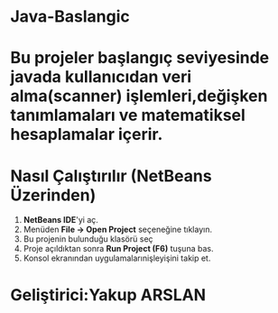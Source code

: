 # Java-Baslangic
# Bu projeler başlangıç seviyesinde javada kullanıcıdan veri alma(scanner) işlemleri,değişken tanımlamaları ve matematiksel hesaplamalar içerir.

# Nasıl Çalıştırılır (NetBeans Üzerinden)
1. **NetBeans IDE**'yi aç.
2. Menüden **File → Open Project** seçeneğine tıklayın.
3. Bu projenin bulunduğu klasörü seç
4. Proje açıldıktan sonra **Run Project (F6)** tuşuna bas.
5. Konsol ekranından uygulamalarınişleyişini takip et.

# Geliştirici:Yakup ARSLAN
